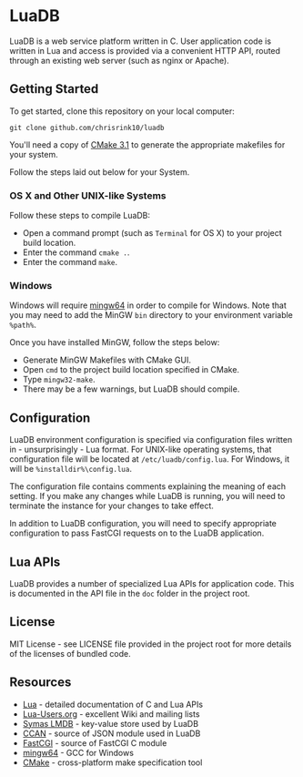 # LuaDB

LuaDB is a web service platform written in C. User application code is
written in Lua and access is provided via a convenient HTTP API, routed
through an existing web server (such as nginx or Apache).

## Getting Started
To get started, clone this repository on your local computer:

    git clone github.com/chrisrink10/luadb

You'll need a copy of [CMake 3.1](http://www.cmake.org) to generate the
appropriate makefiles for your system.

Follow the steps laid out below for your System.

### OS X and Other UNIX-like Systems
Follow these steps to compile LuaDB:

* Open a command prompt (such as `Terminal` for OS X) to your project
  build location.
* Enter the command `cmake .`.
* Enter the command `make`.

### Windows
Windows will require [mingw64](http://mingw-w64.yaxm.org/doku.php) in
order to compile for Windows. Note that you may need to add the MinGW `bin`
directory to your environment variable `%path%`.

Once you have installed MinGW, follow the steps below:

* Generate MinGW Makefiles with CMake GUI.
* Open `cmd` to the project build location specified in CMake.
* Type `mingw32-make`.
* There may be a few warnings, but LuaDB should compile.

## Configuration
LuaDB environment configuration is specified via configuration files
written in - unsurprisingly - Lua format. For UNIX-like operating systems,
that configuration file will be located at `/etc/luadb/config.lua`. For
Windows, it will be `%installdir%\config.lua`.

The configuration file contains comments explaining the meaning of each
setting. If you make any changes while LuaDB is running, you will need 
to terminate the instance for your changes to take effect.

In addition to LuaDB configuration, you will need to specify appropriate
configuration to pass FastCGI requests on to the LuaDB application. 

## Lua APIs
LuaDB provides a number of specialized Lua APIs for application code. This
is documented in the API file in the `doc` folder in the project root.

## License
MIT License - see LICENSE file provided in the project root for more details
of the licenses of bundled code.

## Resources
 * [Lua](http://www.lua.org) - detailed documentation of C and Lua APIs
 * [Lua-Users.org](http://lua-users.org) - excellent Wiki and mailing lists
 * [Symas LMDB](http://symas.com/mdb/) - key-value store used by LuaDB
 * [CCAN](http://www.ccodearchive.net) - source of JSON module used in LuaDB
 * [FastCGI](http://www.fastcgi.com) - source of FastCGI C module
 * [mingw64](http://mingw-w64.yaxm.org/doku.php) - GCC for Windows
 * [CMake](http://www.cmake.org) - cross-platform make specification tool
